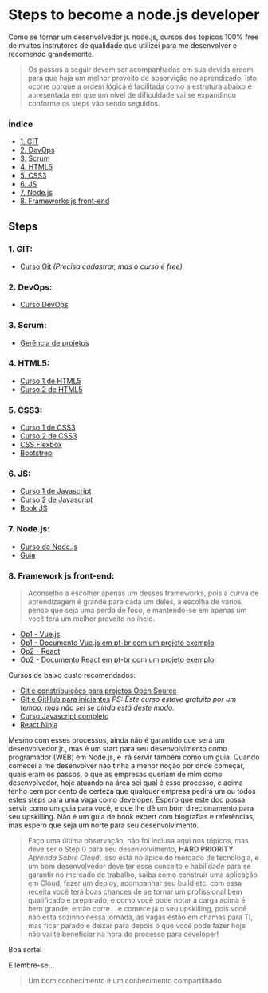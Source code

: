 # Steps to become a node.js developer

Como se tornar um desenvolvedor jr. node.js, cursos dos tópicos 100% free de muitos instrutores de qualidade que utilizei para me desenvolver e recomendo grandemente.

> Os passos a seguir devem ser acompanhados em sua devida ordem para que haja um melhor proveito de absorvição no aprendizado, isto ocorre porque a ordem lógica é facilitada como a estrutura abaixo é apresentada em que um nível de dificuldade vai se expandindo conforme os steps vão sendo seguidos.

  ### Índice
- [1. GIT](#1-git)
- [2. DevOps](#2-devops)
- [3. Scrum](#3-scrum)
- [4. HTML5](#4-html5)
- [5. CSS3](#5-css3)
- [6. JS](#6-js)
- [7. Node.js](#7-nodejs)
- [8. Frameworks js front-end](#8-framework-js-front-end)
    
## Steps 

 ### 1. GIT:
- [Curso Git](https://www.schoolofnet.com/curso/git/controle-de-versao/git-e-github/) *(Precisa cadastrar, mas o curso é free)*

### 2. DevOps:
-  [Curso DevOps](https://www.youtube.com/watch?v=HzX6ZhmUjoE&feature=youtu.be)

### 3. Scrum:
- [Gerência de projetos](https://www.youtube.com/watch?v=DHLA8X_ujwo)

### 4. HTML5:
- [Curso 1 de HTML5 ](https://jornadadodev.com.br/cursos/curso-completo-de-html5?utm_source=facebook&utm_campaign=desenvolvimento_web&utm_medium=grupos&utm_content=curso-completo-de-html-5)
- [Curso 2 de HTML5](https://jornadadodev.com.br/cursos/aprenda-html-em-1-hora?utm_source=facebook&utm_campaign=desenvolvimento_web&utm_medium=grupos&utm_content=aprenda-html-em-1-hora)

### 5. CSS3:
- [Curso 1 de CSS3](https://jornadadodev.com.br/cursos/curso-completo-de-css-3?utm_source=facebook&utm_campaign=desenvolvimento_web&utm_medium=grupos&utm_content=curso-completo-de-css-3)
- [Curso 2 de CSS3](https://www.youtube.com/playlist?list=PLwXQLZ3FdTVGf7GUtiOFLc_9AXO25iIzG)
- [CSS Flexbox](https://www.origamid.com/curso/css-flexbox/)
- [Bootstrep](https://jornadadodev.com.br/cursos/curso-de-bootstrap-30)

### 6. JS:
- [Curso 1 de Javascript](https://jornadadodev.com.br/cursos/curso-completo-de-javascript?utm_source=facebook&utm_campaign=desenvolvimento_web&utm_medium=grupos&utm_content=curso-completo-de-javascript)
- [Curso 2 de Javascript](https://www.youtube.com/playlist?list=PLWd_VnthxxLdQyD4SiYlXFJK9nsxUFkHt)
- [Book JS](https://github.com/braziljs/eloquente-javascript)

### 7. Node.js:
- [Curso de Node.js](https://www.youtube.com/watch?v=LLqq6FemMNQ&list=PLJ_KhUnlXUPtbtLwaxxUxHqvcNQndmI4B)
- [Guia](https://nodejs.org/pt-br/docs/guides/)

### 8. Framework js front-end:
> Aconselho a escolher apenas um desses frameworks, pois a curva de aprendizagem é grande para cada um deles, a escolha de vários, penso que seja uma perda de foco, e mantendo-se em apenas um você terá um melhor proveito no íncio.
- [Op1 - Vue.js](https://www.youtube.com/watch?v=Rz7D51uU_gY&list=PLWNaqtzH6CWR-dykXeDD5XmMzJur9JBIh)
- [Op1 - Documento Vue.js em pt-br com um projeto exemplo](https://br.vuejs.org/v2/guide/)
- [Op2 - React](https://www.youtube.com/watch?v=0k3czp6O-qg&list=PLXe1Uv1JGlTbrdrcZIZOabEBSpeNeVHD7)
- [Op2 - Documento React em pt-br com um projeto exemplo](https://pt-br.reactjs.org/tutorial/tutorial.html)



Cursos de baixo custo recomendados:
- [Git e constribuições para projetos Open Source](https://www.udemy.com/course/git-e-github/learn/lecture/6995588#overview)
- [Git e GitHub para iniciantes](https://www.udemy.com/course/git-e-github-para-iniciantes/learn/lecture/5120486?start=0#overview) *PS: Este curso esteve gratuito por um tempo, mas não sei se ainda está deste modo.*
- [Curso Javascript completo](https://www.udemy.com/course/javascript-completo-2018-do-iniciante-ao-mestre/learn/lecture/8764238#overview)
- [React Ninja](https://www.udemy.com/course/reactjs-ninja-modulo-react-webpack/learn/lecture/6964372#overview)

Mesmo com esses processos, ainda não é garantido que será um desenvolvedor jr., mas é um start para seu desenvolvimento como programador (WEB) em Node.js, e irá servir também como um guia.
Quando comecei a me desenvolver não tinha a menor noção por onde começar, quais eram os passos, o que as empresas queriam de mim como desenvolvedor, hoje atuando na área sei qual é esse processo, e acima tenho cem por cento de certeza que qualquer empresa pedirá um ou todos estes steps para uma vaga como developer.
Espero que este doc possa servir como um guia para você, e que lhe dê um bom direcionamento para seu upskilling. Não é um guia de book expert com biografias e referências, mas espero que seja um norte para seu desenvolvimento.

> Faço uma última observação, não foi inclusa aqui nos tópicos, mas deve ser o Step 0 para seu desenvolvimento, **HARD PRIORITY** *Aprenda Sobre Cloud*, isso está no ápice do mercado de tecnologia, e um bom desenvolvedor deve ter esse conceito e habilidade para se garantir no mercado de trabalho, saiba como construir uma aplicação em Cloud, fazer um deploy, acompanhar seu build etc. com essa receita você terá boas chances de se tornar um profissional bem qualificado e preparado, e como você pode notar a carga acima é bem grande, então corre... e comece já o seu upskilling, pois você não esta sozinho nessa jornada, as vagas estão em chamas para TI, mas ficar parado e deixar para depois o que você pode fazer hoje não vai te beneficiar na hora do processo para developer!

Boa sorte!

E lembre-se...
> Um bom conhecimento é um conhecimento compartilhado
